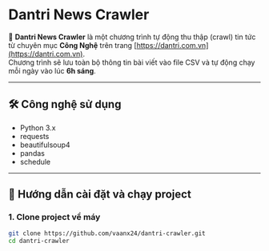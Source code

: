 # Dantri News Crawler

📰 **Dantri News Crawler** là một chương trình tự động thu thập (crawl) tin tức từ chuyên mục **Công Nghệ** trên trang [https://dantri.com.vn](https://dantri.com.vn).  
Chương trình sẽ lưu toàn bộ thông tin bài viết vào file CSV và tự động chạy mỗi ngày vào lúc **6h sáng**.

---

## 🛠️ Công nghệ sử dụng

- Python 3.x
- requests
- beautifulsoup4
- pandas
- schedule

---

## 🚀 Hướng dẫn cài đặt và chạy project

### 1. Clone project về máy

```bash
git clone https://github.com/vaanx24/dantri-crawler.git
cd dantri-crawler
